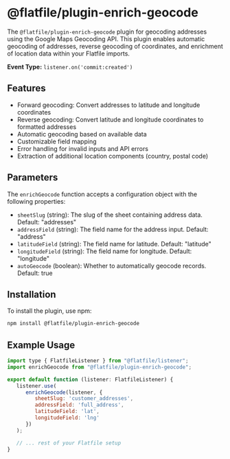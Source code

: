 <!-- START_INFOCARD -->
# @flatfile/plugin-enrich-geocode

The `@flatfile/plugin-enrich-geocode` plugin for geocoding addresses using the Google Maps Geocoding API. This plugin enables automatic geocoding of addresses, reverse geocoding of coordinates, and enrichment of location data within your Flatfile imports.

**Event Type:**
`listener.on('commit:created')`

<!-- END_INFOCARD -->

## Features

- Forward geocoding: Convert addresses to latitude and longitude coordinates
- Reverse geocoding: Convert latitude and longitude coordinates to formatted addresses
- Automatic geocoding based on available data
- Customizable field mapping
- Error handling for invalid inputs and API errors
- Extraction of additional location components (country, postal code)

## Parameters

The `enrichGeocode` function accepts a configuration object with the following properties:

- `sheetSlug` (string): The slug of the sheet containing address data. Default: "addresses"
- `addressField` (string): The field name for the address input. Default: "address"
- `latitudeField` (string): The field name for latitude. Default: "latitude"
- `longitudeField` (string): The field name for longitude. Default: "longitude"
- `autoGeocode` (boolean): Whether to automatically geocode records. Default: true

## Installation

To install the plugin, use npm:

```bash
npm install @flatfile/plugin-enrich-geocode
```

## Example Usage

```javascript
import type { FlatfileListener } from "@flatfile/listener";
import enrichGeocode from "@flatfile/plugin-enrich-geocode";

export default function (listener: FlatfileListener) {
   listener.use(
      enrichGeocode(listener, {
         sheetSlug: 'customer_addresses',
         addressField: 'full_address',
         latitudeField: 'lat',
         longitudeField: 'lng'
      })
   );

   // ... rest of your Flatfile setup
}
```
